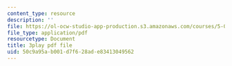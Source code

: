 ```yaml
---
content_type: resource
description: ''
file: https://ol-ocw-studio-app-production.s3.amazonaws.com/courses/5-07sc-biological-chemistry-i-fall-2013/50c9a95ab001d7f628ade83413049562_qa8IepmE5Mw.pdf
file_type: application/pdf
resourcetype: Document
title: 3play pdf file
uid: 50c9a95a-b001-d7f6-28ad-e83413049562
---
```

